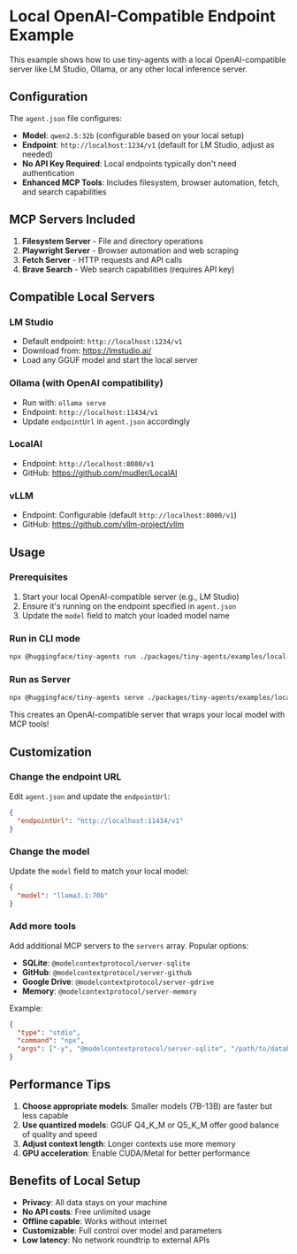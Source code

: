 # Local OpenAI-Compatible Endpoint Example

This example shows how to use tiny-agents with a local OpenAI-compatible server like LM Studio, Ollama, or any other local inference server.

## Configuration

The `agent.json` file configures:
- **Model**: `qwen2.5:32b` (configurable based on your local setup)
- **Endpoint**: `http://localhost:1234/v1` (default for LM Studio, adjust as needed)
- **No API Key Required**: Local endpoints typically don't need authentication
- **Enhanced MCP Tools**: Includes filesystem, browser automation, fetch, and search capabilities

## MCP Servers Included

1. **Filesystem Server** - File and directory operations
2. **Playwright Server** - Browser automation and web scraping
3. **Fetch Server** - HTTP requests and API calls
4. **Brave Search** - Web search capabilities (requires API key)

## Compatible Local Servers

### LM Studio
- Default endpoint: `http://localhost:1234/v1`
- Download from: https://lmstudio.ai/
- Load any GGUF model and start the local server

### Ollama (with OpenAI compatibility)
- Run with: `ollama serve`
- Endpoint: `http://localhost:11434/v1`
- Update `endpointUrl` in `agent.json` accordingly

### LocalAI
- Endpoint: `http://localhost:8080/v1`
- GitHub: https://github.com/mudler/LocalAI

### vLLM
- Endpoint: Configurable (default `http://localhost:8000/v1`)
- GitHub: https://github.com/vllm-project/vllm

## Usage

### Prerequisites

1. Start your local OpenAI-compatible server (e.g., LM Studio)
2. Ensure it's running on the endpoint specified in `agent.json`
3. Update the `model` field to match your loaded model name

### Run in CLI mode

```bash
npx @huggingface/tiny-agents run ./packages/tiny-agents/examples/local-openai-endpoint
```

### Run as Server

```bash
npx @huggingface/tiny-agents serve ./packages/tiny-agents/examples/local-openai-endpoint
```

This creates an OpenAI-compatible server that wraps your local model with MCP tools!

## Customization

### Change the endpoint URL

Edit `agent.json` and update the `endpointUrl`:

```json
{
  "endpointUrl": "http://localhost:11434/v1"
}
```

### Change the model

Update the `model` field to match your local model:

```json
{
  "model": "llama3.1:70b"
}
```

### Add more tools

Add additional MCP servers to the `servers` array. Popular options:

- **SQLite**: `@modelcontextprotocol/server-sqlite`
- **GitHub**: `@modelcontextprotocol/server-github`
- **Google Drive**: `@modelcontextprotocol/server-gdrive`
- **Memory**: `@modelcontextprotocol/server-memory`

Example:

```json
{
  "type": "stdio",
  "command": "npx",
  "args": ["-y", "@modelcontextprotocol/server-sqlite", "/path/to/database.db"]
}
```

## Performance Tips

1. **Choose appropriate models**: Smaller models (7B-13B) are faster but less capable
2. **Use quantized models**: GGUF Q4_K_M or Q5_K_M offer good balance of quality and speed
3. **Adjust context length**: Longer contexts use more memory
4. **GPU acceleration**: Enable CUDA/Metal for better performance

## Benefits of Local Setup

- **Privacy**: All data stays on your machine
- **No API costs**: Free unlimited usage
- **Offline capable**: Works without internet
- **Customizable**: Full control over model and parameters
- **Low latency**: No network roundtrip to external APIs

